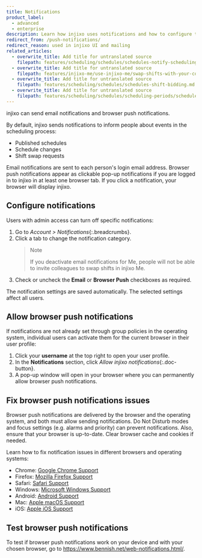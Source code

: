 ```yaml
---
title: Notifications
product_label:
  - advanced
  - enterprise
description: Learn how injixo uses notifications and how to configure them.
redirect_from: /push-notifications/
redirect_reason: used in injixo UI and mailing
related_articles:
  - overwrite_title: Add title for untranslated source
    filepath: features/scheduling/schedules/schedules-notify-scheduling-changes.md
  - overwrite_title: Add title for untranslated source
    filepath: features/injixo-me/use-injixo-me/swap-shifts-with-your-colleagues.md
  - overwrite_title: Add title for untranslated source
    filepath: features/scheduling/schedules/schedules-shift-bidding.md
  - overwrite_title: Add title for untranslated source
    filepath: features/scheduling/schedules/scheduling-periods/schedules-enable-employees-to-see-their-schedules.md
---
```


injixo can send email notifications and browser push notifications.

By default, injixo sends notifications to inform people about events in the scheduling process:

- Published schedules
- Schedule changes
- Shift swap requests

Email notifications are sent to each person's login email address. Browser push notifications appear as clickable pop-up notifications if you are logged in to injixo in at least one browser tab. If you click a notification, your browser will display injixo.

## Configure notifications

Users with admin access can turn off specific notifications:

1. Go to _Account > Notifications_{:.breadcrumbs}.
2. Click a tab to change the notification category.  
   > Note
   > 
   > If you deactivate email notifications for Me, people will not be able to invite colleagues to swap shifts in injixo Me.
3. Check or uncheck the **Email** or **Browser Push** checkboxes as required.

The notification settings are saved automatically. The selected settings affect all users.

## Allow browser push notifications

If notifications are not already set through group policies in the operating system, individual users can activate them for the current browser in their user profile:

1. Click your **username** at the top right to open your user profile.
2. In the **Notifications** section, click _Allow injixo notifications_{:.doc-button}.
3. A pop-up window will open in your browser where you can permanently allow browser push notifications.

## Fix browser push notifications issues

Browser push notifications are delivered by the browser and the operating system, and both must allow sending notifications. Do Not Disturb modes and focus settings (e.g. alarms and priority) can prevent notifications. Also, ensure that your browser is up-to-date. Clear browser cache and cookies if needed.

Learn how to fix notification issues in different browsers and operating systems:

- Chrome: [Google Chrome Support](https://support.google.com/chrome/answer/3220216?hl=en-GB)
- Firefox: [Mozilla Firefox Support](https://support.mozilla.org/en-US/kb/push-notifications-firefox)
- Safari: [Safari Support](https://support.apple.com/en-gb/guide/safari/sfri40734/15.1/mac/12.0)
- Windows: [Microsoft Windows Support](https://support.microsoft.com/en-us/windows/change-notification-settings-in-windows-8942c744-6198-fe56-4639-34320cf9444e#WindowsVersion=Windows_10)
- Android: [Android Support](https://support.google.com/android/answer/9079661?hl=en)
- Mac: [Apple macOS Support](https://support.apple.com/en-us/HT204079)
- iOS: [Apple iOS Support](https://support.apple.com/en-us/HT201925)

## Test browser push notifications

To test if browser push notifications work on your device and with your chosen browser,
go to <https://www.bennish.net/web-notifications.html/>.
